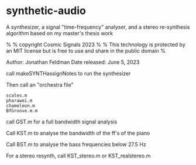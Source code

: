 # synthetic-audio

A synthesizer, a signal "time-frequency" analyser, and a stereo re-synthesis algorithm based on my master's thesis work

%
% copyright Cosmic Signals 2023
%
% This technology is protected by an MIT license but is free to use and share in the public domain
%

Author: Jonathan Feldman
Date released: June 5, 2023


call makeSYNTHassignNotes to run the synthesizer

Then call an "orchestra file"

    scales.m
    pharawei.m
    chameleon.m
    BfGroove.m.m

call GST.m for a full bandwidth signal analysis

Call KST.m to analyse the bandwidth of the ff's of the piano

Call BST.m to analyse the bass frequencies below 27.5 Hz


For a stereo resynth, call KST_stereo.m or KST_realstereo.m

